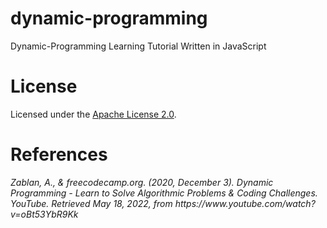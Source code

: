 # dynamic-programming

Dynamic-Programming Learning Tutorial Written in JavaScript

# License

Licensed under the [Apache License 2.0](LICENSE).

# References

<cite>
Zablan, A., & freecodecamp.org. (2020, December 3). Dynamic Programming - Learn
    to Solve Algorithmic Problems & Coding Challenges. YouTube. Retrieved May
    18, 2022, from https://www.youtube.com/watch?v=oBt53YbR9Kk
</cite>
